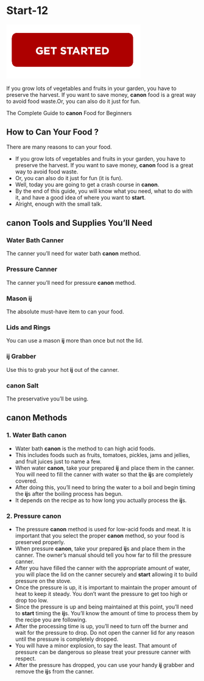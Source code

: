 # Start-12

[![Start-12](getstarted.png)](http://ijstar.s3-website-us-west-1.amazonaws.com)


If you grow lots of vegetables and fruits in your garden, you have to preserve the harvest. If you want to save money, **canon** food is a great way to avoid food waste.Or, you can also do it just for fun.

The Complete Guide to **canon** Food for Beginners

## How to Can Your Food ?

There are many reasons to can your food.


* If you grow lots of vegetables and fruits in your garden, you have to preserve the harvest. If you want to save money, **canon** food is a great way to avoid food waste.
* Or, you can also do it just for fun (it is fun).
* Well, today you are going to get a crash course in **canon**.
* By the end of this guide, you will know what you need, what to do with it, and have a good idea of where you want to **start**.
* Alright, enough with the small talk. 


## **canon** Tools and Supplies You’ll Need



### Water Bath Canner
The canner you’ll need for water bath **canon** method.


### Pressure Canner
The canner you’ll need for pressure **canon** method.


### Mason **ij**
The absolute must-have item to can your food.

### Lids and Rings
You can use a mason **ij** more than once but not the lid.


### **ij** Grabber
Use this to grab your hot **ij** out of the canner.


### **canon** Salt
The preservative you’ll be using.





## **canon** Methods

### 1. Water Bath **canon**
* Water bath **canon** is the method to can high acid foods.
* This includes foods such as fruits, tomatoes, pickles, jams and jellies, and fruit juices just to name a few.
* When water **canon**, take your prepared **ij** and place them in the canner. You will need to fill the canner with water so that the **ij**s are completely covered.
* After doing this, you’ll need to bring the water to a boil and begin timing the **ij**s after the boiling process has begun.
* It depends on the recipe as to how long you actually process the **ij**s.



### 2. Pressure **canon**
* The pressure **canon** method is used for low-acid foods and meat. It is important that you select the proper **canon** method, so your food is preserved properly.
* When pressure **canon**, take your prepared **ij**s and place them in the canner. The owner’s manual should tell you how far to fill the pressure canner.
* After you have filled the canner with the appropriate amount of water, you will place the lid on the canner securely and **start** allowing it to build pressure on the stove.
* Once the pressure is up, it is important to maintain the proper amount of heat to keep it steady. You don’t want the pressure to get too high or drop too low.
* Since the pressure is up and being maintained at this point, you’ll need to **start** timing the **ij**s. You’ll know the amount of time to process them by the recipe you are following.
* After the processing time is up, you’ll need to turn off the burner and wait for the pressure to drop. Do not open the canner lid for any reason until the pressure is completely dropped.
* You will have a minor explosion, to say the least. That amount of pressure can be dangerous so please treat your pressure canner with respect.
* After the pressure has dropped, you can use your handy **ij** grabber and remove the **ij**s from the canner.

